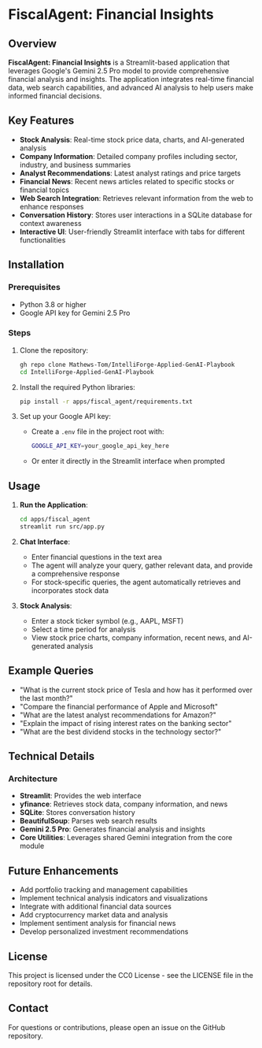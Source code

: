 # FiscalAgent: Financial Insights

## Overview

**FiscalAgent: Financial Insights** is a Streamlit-based application that leverages Google's Gemini 2.5 Pro model to provide comprehensive financial analysis and insights. The application integrates real-time financial data, web search capabilities, and advanced AI analysis to help users make informed financial decisions.

## Key Features

- **Stock Analysis**: Real-time stock price data, charts, and AI-generated analysis
- **Company Information**: Detailed company profiles including sector, industry, and business summaries
- **Analyst Recommendations**: Latest analyst ratings and price targets
- **Financial News**: Recent news articles related to specific stocks or financial topics
- **Web Search Integration**: Retrieves relevant information from the web to enhance responses
- **Conversation History**: Stores user interactions in a SQLite database for context awareness
- **Interactive UI**: User-friendly Streamlit interface with tabs for different functionalities

## Installation

### Prerequisites

- Python 3.8 or higher
- Google API key for Gemini 2.5 Pro

### Steps

1. Clone the repository:

   ```bash
   gh repo clone Mathews-Tom/IntelliForge-Applied-GenAI-Playbook
   cd IntelliForge-Applied-GenAI-Playbook
   ```

2. Install the required Python libraries:

   ```bash
   pip install -r apps/fiscal_agent/requirements.txt
   ```

3. Set up your Google API key:
   - Create a `.env` file in the project root with:

     ```bash
     GOOGLE_API_KEY=your_google_api_key_here
     ```

   - Or enter it directly in the Streamlit interface when prompted

## Usage

1. **Run the Application**:

   ```bash
   cd apps/fiscal_agent
   streamlit run src/app.py
   ```

2. **Chat Interface**:
   - Enter financial questions in the text area
   - The agent will analyze your query, gather relevant data, and provide a comprehensive response
   - For stock-specific queries, the agent automatically retrieves and incorporates stock data

3. **Stock Analysis**:
   - Enter a stock ticker symbol (e.g., AAPL, MSFT)
   - Select a time period for analysis
   - View stock price charts, company information, recent news, and AI-generated analysis

## Example Queries

- "What is the current stock price of Tesla and how has it performed over the last month?"
- "Compare the financial performance of Apple and Microsoft"
- "What are the latest analyst recommendations for Amazon?"
- "Explain the impact of rising interest rates on the banking sector"
- "What are the best dividend stocks in the technology sector?"

## Technical Details

### Architecture

- **Streamlit**: Provides the web interface
- **yfinance**: Retrieves stock data, company information, and news
- **SQLite**: Stores conversation history
- **BeautifulSoup**: Parses web search results
- **Gemini 2.5 Pro**: Generates financial analysis and insights
- **Core Utilities**: Leverages shared Gemini integration from the core module

## Future Enhancements

- Add portfolio tracking and management capabilities
- Implement technical analysis indicators and visualizations
- Integrate with additional financial data sources
- Add cryptocurrency market data and analysis
- Implement sentiment analysis for financial news
- Develop personalized investment recommendations

## License

This project is licensed under the CC0 License - see the LICENSE file in the repository root for details.

## Contact

For questions or contributions, please open an issue on the GitHub repository.
